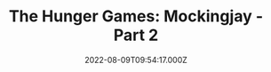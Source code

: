 ---
title: "The Hunger Games: Mockingjay - Part 2"
year: 2015
date: 2022-08-09T09:54:17.000Z
permalink: /almanac/movies/2022-08-09-the-hunger-games-mockingjay--part-2/index.html
link: https://letterboxd.com/rknightuk/film/the-hunger-games-mockingjay-part-2/5/
rating: 3
---